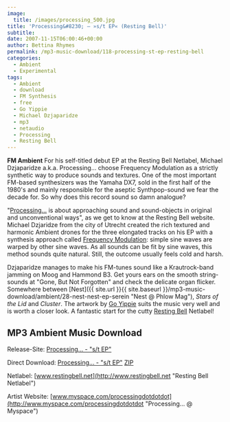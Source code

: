 ```yaml
---
image:
  title: /images/processing_500.jpg
title: 'Processing&#8230; – »s/t EP« (Resting Bell)'
subtitle: 
date: 2007-11-15T06:00:46+00:00
author: Bettina Rhymes
permalink: /mp3-music-download/118-processing-st-ep-resting-bell
categories:
  - Ambient
  - Experimental
tags:
  - Ambient
  - download
  - FM Synthesis
  - free
  - Go Yippie
  - Michael Dzjaparidze
  - mp3
  - netaudio
  - Processing
  - Resting Bell
---
```

**FM Ambient** For his self-titled debut EP at the Resting Bell Netlabel, Michael Dzjaparidze a.k.a. Processing... choose Frequency Modulation as a strictly synthetic way to produce sounds and textures. One of the most important FM-based synthesizers was the Yamaha DX7, sold in the first half of the 1980's and mainly responsible for the aseptic Synthpop-sound we fear the decade for. So why does this record sound so damn analogue? <!--more-->

<!--adsense-->

"[Processing…](http://www.myspace.com/processingdotdotdot "Processing... @ Myspace") is about approaching sound and sound-objects in original and unconventional ways", as we get to know at the Resting Bell website. Michael Dzjaridze from the city of Utrecht created the rich textured and harmonic Ambient drones for the three elongated tracks on his EP with a synthesis approach called [Frequency Modulation](http://en.wikipedia.org/wiki/Frequency_modulation_synthesis "FM Synthesis @ Wikipedia"): simple sine waves are warped by other sine waves. As all sounds can be fit by sine waves, this method sounds quite natural. Still, the outcome usually feels cold and harsh.

Dzjaparidze manages to make his FM-tunes sound like a Krautrock-band jamming on Moog and Hammond B3. Get yours ears on the smooth string-sounds at "Gone, But Not Forgotten" and check the delicate organ flicker. Somewhere between [Nest]({{ site.url }}{{ site.baseurl }}/mp3-music-download/ambient/28-nest-nest-ep-serein "Nest @ Phlow Mag"), _Stars of the Lid_ and _Cluster_. The artwork by [Go Yippie](http://www.goyippi.net/ "Go Yippie Website") suits the music very well and is worth a closer look. A fantastic start for the cutty [Resting Bell](http://www.restingbell.net "Resting Bell Netlabel") Netlabel!

## MP3 Ambient Music Download

Release-Site: [Processing... - "s/t EP"](http://www.restingbell.net/releases/rb002-processing "Processing... EP @ Resting Bell")
  
Direct Download: [Processing... - "s/t EP"](http://www.archive.org/compress/rb002) [ZIP](http://www.luvsound.org/release/luv012/luv012.zip "Vestibule EP ZIP")
  
Netlabel: [www.restingbell.net](http://www.restingbell.net "Resting Bell Netlabel")
  
Artist Website: [www.myspace.com/processingdotdotdot](http://www.myspace.com/processingdotdotdot "Processing... @ Myspace")
